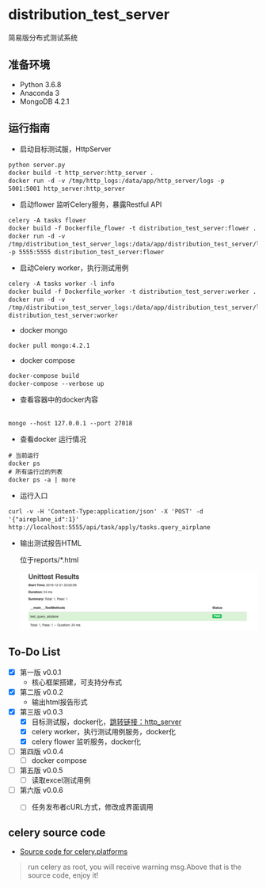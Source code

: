 # distribution_test_server
简易版分布式测试系统

## 准备环境

- Python 3.6.8 
- Anaconda 3
- MongoDB 4.2.1

## 运行指南
- 启动目标测试服，HttpServer

```
python server.py
docker build -t http_server:http_server .
docker run -d -v /tmp/http_logs:/data/app/http_server/logs -p 5001:5001 http_server:http_server
```

- 启动flower 监听Celery服务，暴露Restful API

```
celery -A tasks flower
docker build -f Dockerfile_flower -t distribution_test_server:flower .
docker run -d -v /tmp/distribution_test_server_logs:/data/app/distribution_test_server/logs -p 5555:5555 distribution_test_server:flower
```

- 启动Celery worker，执行测试用例

```
celery -A tasks worker -l info
docker build -f Dockerfile_worker -t distribution_test_server:worker .
docker run -d -v /tmp/distribution_test_server_logs:/data/app/distribution_test_server/logs distribution_test_server:worker
```

- docker mongo

```
docker pull mongo:4.2.1
```

- docker compose

```
docker-compose build
docker-compose --verbose up
```

- 查看容器中的docker内容

```

mongo --host 127.0.0.1 --port 27018

```

- 查看docker 运行情况

```
# 当前运行
docker ps
# 所有运行过的列表
docker ps -a | more
```



- 运行入口

```
curl -v -H 'Content-Type:application/json' -X 'POST' -d '{"aireplane_id":1}'  http://localhost:5555/api/task/apply/tasks.query_airplane
```

- 输出测试报告HTML

    位于reports/*.html

    ![](/reports/img/TestResults___main__.TestMethods_2019-12-21_23-02-09.png)

## To-Do List
- [x] 第一版 v0.0.1
  - 核心框架搭建，可支持分布式
- [x] 第二版 v0.0.2
  - 输出html报告形式
- [x] 第三版 v0.0.3
  - [x] 目标测试服，docker化，[跳转链接：http_server](https://github.com/jptiancai/http_server)
  - [x] celery worker，执行测试用例服务，docker化
  - [x] celery flower 监听服务，docker化
- [ ] 第四版 v0.0.4
  - [ ] docker compose 
- [ ] 第五版 v0.0.5
  - [ ] 读取excel测试用例
- [ ] 第六版 v0.0.6
  - [ ] 任务发布者cURL方式，修改成界面调用


## celery source code

- [Source code for celery.platforms](https://docs.celeryproject.org/en/3.1/_modules/celery/platforms.html)
> run celery as root, you will receive warning msg.Above that is the source code, enjoy it!